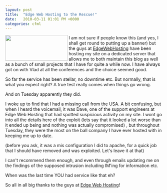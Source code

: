 ```yaml
---
layout: post
title:  "Edge Web Hosting to the Rescue!"
date:   2010-03-11 01:01 PM +0000
categories: cfml
---
```

<p><a href="http://www.edgewebhosting.net"><img src="http://www.edgewebhosting.net/images/logolast.gif" border="0" alt="" width="200" height="82" align="left" /></a>I am not sure if people know this (and yes, I shall get round to putting up a banner) but the guys at <a href="http://www.edgewebhosting.net">EdgeWebHosting</a> have been hosting my site on a dedicated server that allows me to both maintain this blog as well as a bunch of small projects that I have for quite a while now. I have always got on with Vlad at all the conferences and the choice seemed good. </p>
<p>So far the service has been stellar, no downtime etc. But normally, that is what you expect right? A true test really comes when things go wrong. </p>
<p>And on Tuesday apparently they did. </p>
<p>I woke up to find that I had a missing call from the USA. A bit confusing, but when I heard the voicemail, it was Dave, one of the support engineers at Edge Web Hosting that had spotted suspicious activity on my site. I wont go into all the details here of the exploit (lets say that it looked a lot worse than it ended up being and nothing was actually compromised) , but throughout Tuesday, they were the most on the ball company I have ever hosted with in keeping me up to date. </p>
<p>(before you ask, it was a mis configuration I did to apache, for a quick job that I should have removed and was exploited. Let's leave it at that)</p>
<p>I can't recommend them enough, and even through emails updating me on the findings of the supposed intrusion including IM'ing for information etc. </p>
<p>When was the last time YOU had service like that eh?</p>
<p>So all in all big thanks to the guys at <a href="http://www.edgewebhosting.net">Edge Web Hosting</a>! </p>
<p> </p>